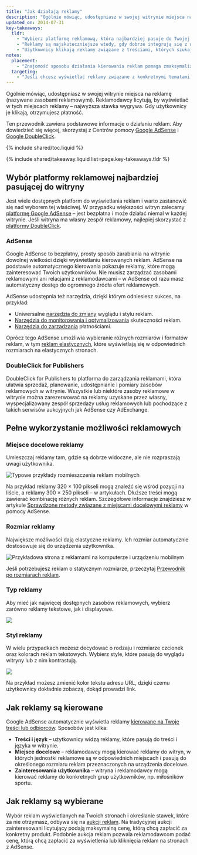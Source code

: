 ```yaml
---
title: "Jak działają reklamy"
description: "Ogólnie mówiąc, udostępniasz w swojej witrynie miejsca na reklamę (nazywane zasobami reklamowymi). Reklamodawcy licytują, by wyświetlać w tych miejscach reklamy &ndash; najwyższa stawka wygrywa. Gdy użytkownicy je klikają, otrzymujesz płatność."
updated_on: 2014-07-31
key-takeaways:
  tldr: 
    - "Wybierz platformę reklamową, która najbardziej pasuje do Twojej witryny. Zalecamy <a href='http://www.google.com/adsense/start/'>platformę AdSense</a> w przypadku większości witryn oraz <a href='http://www.google.com/doubleclick/publishers/'>platformę DoubleClick</a> w przypadku tych, które mają własne zespoły reklamowe."
    - "Reklamy są najskuteczniejsze wtedy, gdy dobrze integrują się z witryną, a ich kolory, treść, rozmiar i położenie pozytywnie wpływają na wrażenia użytkownika." 
    - "Użytkownicy klikają reklamy związane z treściami, których szukają. Przeczytaj, jak działa kierowanie reklam, by zmaksymalizować swoje przychody."
notes:
  placement:
    - "Znajomość sposobu działania kierowania reklam pomaga zmaksymalizować przychody."
  targeting:
    - "Jeśli chcesz wyświetlać reklamy związane z konkretnymi tematami, umieść na stronach pełne zdania i akapity na te tematy."
---
```


<p class="intro">
  Ogólnie mówiąc, udostępniasz w swojej witrynie miejsca na reklamę (nazywane zasobami reklamowymi). Reklamodawcy licytują, by wyświetlać w tych miejscach reklamy &ndash; najwyższa stawka wygrywa. Gdy użytkownicy je klikają, otrzymujesz płatność.
</p>

Ten przewodnik zawiera podstawowe informacje o działaniu reklam. Aby dowiedzieć się więcej, skorzystaj z Centrów pomocy <a href="https://support.google.com/adsense/answer/181947">Google AdSense</a> i <a href="https://support.google.com/dfp_sb/?utm_medium=et&utm_source=dfp_sb_support_tab&utm_campaign=dfp_sb#topic=13148">Google DoubleClick</a>.

{% include shared/toc.liquid %}

{% include shared/takeaway.liquid list=page.key-takeaways.tldr %}

## Wybór platformy reklamowej najbardziej pasującej do witryny

Jest wiele dostępnych platform do wyświetlania reklam i warto zastanowić się nad wyborem tej właściwej. W przypadku większości witryn zalecamy [platformę Google AdSense](http://www.google.com/adsense/start/) &ndash; jest bezpłatna i może działać niemal w każdej witrynie. Jeśli witryna ma własny zespół reklamowy, najlepiej skorzystać z [platformy DoubleClick](https://www.google.com/doubleclick/publishers/).

### AdSense

Google AdSense to bezpłatny, prosty sposób zarabiania na witrynie dowolnej wielkości dzięki wyświetlaniu kierowanych reklam. AdSense na podstawie automatycznego kierowania pokazuje reklamy, które mogą zainteresować Twoich użytkowników. Nie musisz zarządzać zasobami reklamowymi ani relacjami z reklamodawcami &ndash; w AdSense od razu masz automatyczny dostęp do ogromnego źródła ofert reklamowych.

AdSense udostępnia też narzędzia, dzięki którym odniesiesz sukces, na przykład:

* Uniwersalne [narzędzia do zmiany](https://support.google.com/adsense/answer/160374) wyglądu i stylu reklam.
* [Narzędzia do monitorowania i optymalizowania](https://support.google.com/adsense/answer/2973289) skuteczności reklam.
* [Narzędzia do zarządzania](https://support.google.com/adsense/answer/2569265) płatnościami.

Oprócz tego AdSense umożliwia wybieranie różnych rozmiarów i formatów reklam, w tym [reklam elastycznych](https://support.google.com/adsense/answer/3213689), które wyświetlają się w odpowiednich rozmiarach na elastycznych stronach.


### DoubleClick for Publishers

DoubleClick for Publishers to platforma do zarządzania reklamami, która ułatwia sprzedaż, planowanie, udostępnianie i pomiary zasobów reklamowych w witrynie. Wszystkie lub niektóre zasoby reklamowe w witrynie można zarezerwować na reklamy uzyskane przez własny, wyspecjalizowany zespół sprzedaży usług reklamowych lub pochodzące z takich serwisów aukcyjnych jak AdSense czy AdExchange.

## Pełne wykorzystanie możliwości reklamowych

### Miejsce docelowe reklamy
Umieszczaj reklamy tam, gdzie są dobrze widoczne, ale nie rozpraszają uwagi użytkownika. 

<img src="images/mobile_ads_placement.png" alt="Typowe przykłady rozmieszczenia reklam mobilnych">

Na przykład reklamy 320 &times; 100 pikseli mogą znaleźć się wśród pozycji na liście, a reklamy 300 &times; 250 pikseli &ndash; w artykułach. Dłuższe treści mogą zawierać kombinację różnych reklam. Szczegółowe informacje znajdziesz w artykule [Sprawdzone metody związane z miejscami docelowymi reklamy](https://support.google.com/adsense/answer/1282097) w pomocy AdSense. 

### Rozmiar reklamy
Największe możliwości dają elastyczne reklamy. Ich rozmiar automatycznie dostosowuje się do urządzenia użytkownika. 

<img src="images/ad-ss-600.png" 
  srcset="images/ad-ss-1200.png 1200w, 
          images/ad-ss-900.png 900w,
          images/ad-ss-600.png 600w, 
          images/ad-ss-300.png 300w" 
  alt="Przykładowa strona z reklamami na komputerze i urządzeniu mobilnym">

Jeśli potrzebujesz reklam o statycznym rozmiarze, przeczytaj [Przewodnik po rozmiarach reklam](https://support.google.com/adsense/answer/6002621).


### Typ reklamy
Aby mieć jak najwięcej dostępnych zasobów reklamowych, wybierz zarówno reklamy tekstowe, jak i displayowe.

<img src="images/mobileimage.png">

### Styl reklamy
W wielu przypadkach możesz decydować o rodzaju i rozmiarze czcionek oraz kolorach reklam tekstowych. Wybierz style, które pasują do wyglądu witryny lub z nim kontrastują. 

<img src="images/mobiletext_withcolor.png">

Na przykład możesz zmienić kolor tekstu adresu URL, dzięki czemu użytkownicy dokładnie zobaczą, dokąd prowadzi link.


## Jak reklamy są kierowane
Google AdSense automatycznie wyświetla reklamy [kierowane na Twoje treści lub odbiorców](https://support.google.com/adsense/answer/9713).
Sposobów jest kilka:

* **Treści i język** &ndash; użytkownicy widzą reklamy, które pasują do treści i języka w witrynie.
* **Miejsce docelowe** &ndash; reklamodawcy mogą kierować reklamy do witryn, w których jednostki reklamowe są w odpowiednich miejscach i pasują do określonego rozmiaru reklam przeznaczonych na urządzenia docelowe.
* **Zainteresowania użytkownika** &ndash; witryna i reklamodawcy mogą kierować reklamy do konkretnych grup użytkowników, np. miłośników sportu.


## Jak reklamy są wybierane
Wybór reklam wyświetlanych na Twoich stronach i określanie stawek, które za nie otrzymasz, odbywa się na [aukcji reklam](https://support.google.com/adsense/answer/160525). Na tradycyjnej aukcji zainteresowani licytujący podają maksymalną cenę, którą chcą zapłacić za konkretny produkt. Podobnie aukcja reklam pozwala reklamodawcom podać cenę, którą chcą zapłacić za wyświetlenia lub kliknięcia reklam na stronach z AdSense.


